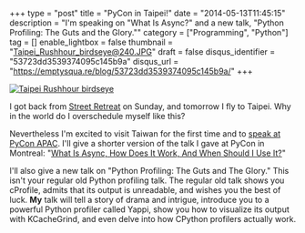 +++
type = "post"
title = "PyCon in Taipei!"
date = "2014-05-13T11:45:15"
description = "I'm speaking on \"What Is Async?\" and a new talk, \"Python Profiling: The Guts and the Glory.\""
category = ["Programming", "Python"]
tag = []
enable_lightbox = false
thumbnail = "Taipei_Rushhour_birdseye@240.JPG"
draft = false
disqus_identifier = "53723dd3539374095c145b9a"
disqus_url = "https://emptysqua.re/blog/53723dd3539374095c145b9a/"
+++

<p><a href="http://commons.wikimedia.org/wiki/File:Taipei_Rushhour_birdseye.JPG"><img style="display:block; margin-left:auto; margin-right:auto;" src="Taipei_Rushhour_birdseye.JPG" alt="Taipei Rushhour birdseye" title="Taipei Rushhour birdseye" />
</a></p>
<p>I got back from <a href="/begging-2014/">Street Retreat</a> on Sunday, and tomorrow I fly to Taipei. Why in the world do I overschedule myself like this?</p>
<p>Nevertheless I'm excited to visit Taiwan for the first time and to <a href="https://tw.pycon.org/2014apac/en/program/">speak at PyCon APAC</a>. I'll give a shorter version of the talk I gave at PyCon in Montreal: "<a href="/pycon-2014-video-what-is-async/">What Is Async, How Does It Work, And When Should I Use It?</a>"</p>
<p>I'll also give a new talk on "Python Profiling: The Guts and The Glory." This isn't your regular old Python profiling talk. The regular old talk shows you cProfile, admits that its output is unreadable, and wishes you the best of luck. <strong>My</strong> talk will tell a story of drama and intrigue, introduce you to a powerful Python profiler called Yappi, show you how to visualize its output with KCacheGrind, and even delve into how CPython profilers actually work.</p>
